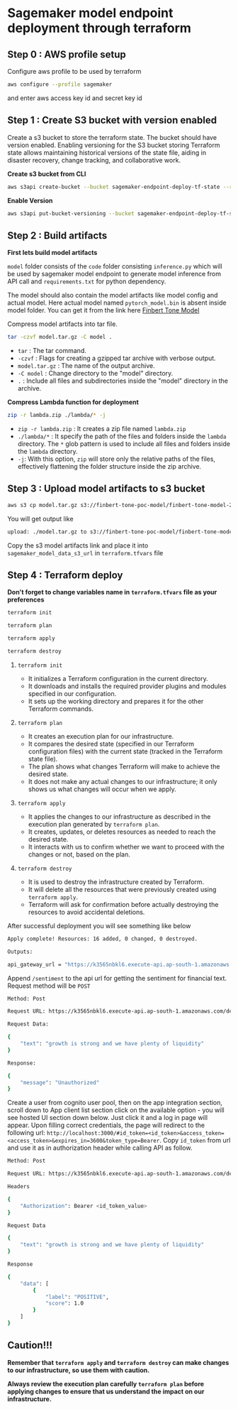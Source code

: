 # Sagemaker model endpoint deployment through terraform

## Step 0 : AWS profile setup
Configure aws profile to be used by terraform

```bash
aws configure --profile sagemaker
```

and enter aws access key id and secret key id

## Step 1 : Create S3 bucket with version enabled

Create a s3 bucket to store the terraform state. The bucket should have version enabled. Enabling versioning for the S3 bucket storing Terraform state allows maintaining historical versions of the state file, aiding in disaster recovery, change tracking, and collaborative work.

**Create s3 bucket from CLI**

```bash
aws s3api create-bucket --bucket sagemaker-endpoint-deploy-tf-state --region ap-south-1 --create-bucket-configuration LocationConstraint=ap-south-1 --profile sagemaker
```

**Enable Version**

```bash
aws s3api put-bucket-versioning --bucket sagemaker-endpoint-deploy-tf-state --versioning-configuration Status=Enabled --profile sagemaker
```

## Step 2 : Build artifacts

**First lets build model artifacts**

`model` folder consists of the `code` folder consisting `inference.py` which will be used by sagemaker model endpoint to generate model inference from API call and `requirements.txt` for python dependency. 

The model should also contain the model artifacts like model config and actual model. Here actual model named `pytorch_model.bin` is absent inside model folder. You can get it from the link here [Finbert Tone Model](https://huggingface.co/yiyanghkust/finbert-tone/tree/main)

Compress model artifacts into tar file.

```bash
tar -czvf model.tar.gz -C model .
```

- `tar` : The tar command.
- `-czvf` : Flags for creating a gzipped tar archive with verbose output.
- `model.tar.gz` : The name of the output archive.
- `-C model` : Change directory to the "model" directory.
- `.` : Include all files and subdirectories inside the "model" directory in the archive.


**Compress Lambda function for deployment**

```bash
zip -r lambda.zip ./lambda/* -j
```
- `zip -r lambda.zip` : It creates a zip file named `lambda.zip`
- `./lambda/*` : It specify the path of the files and folders inside the `lambda` directory. The `*` glob pattern is used to include all files and folders inside the `lambda` directory.
- `-j`: With this option, `zip` will store only the relative paths of the files, effectively flattening the folder structure inside the zip archive.

## Step 3 : Upload model artifacts to s3 bucket

```bash
aws s3 cp model.tar.gz s3://finbert-tone-poc-model/finbert-tone-model-2023-08-03/model.tar.gz --profile sagemaker
```

You will get output like

```bash
upload: ./model.tar.gz to s3://finbert-tone-poc-model/finbert-tone-model-2023-08-03/model.tar.gz
```

Copy the s3 model artifacts link and place it into `sagemaker_model_data_s3_url` in `terraform.tfvars` file

## Step 4 : Terraform deploy

**Don't forget to change variables name in `terraform.tfvars` file as your preferences**

```bash
terraform init
```

```bash
terraform plan
```

```bash
terraform apply
```

```bash
terraform destroy
```

1. `terraform init`
    - It initializes a Terraform configuration in the current directory. 
    - It downloads and installs the required provider plugins and modules specified in our configuration. 
    - It sets up the working directory and prepares it for the other Terraform commands.

2. `terraform plan`
    - It creates an execution plan for our infrastructure. 
    - It compares the desired state (specified in our Terraform configuration files) with the current state (tracked in the Terraform state file). 
    - The plan shows what changes Terraform will make to achieve the desired state. 
    - It does not make any actual changes to our infrastructure; it only shows us what changes will occur when we apply.

3. `terraform apply`
    - It applies the changes to our infrastructure as described in the execution plan generated by `terraform plan`. 
    - It creates, updates, or deletes resources as needed to reach the desired state. 
    - It interacts with us to confirm whether we want to proceed with the changes or not, based on the plan.

4. `terraform destroy`
    - It is used to destroy the infrastructure created by Terraform. 
    - It will delete all the resources that were previously created using `terraform apply`. 
    - Terraform will ask for confirmation before actually destroying the resources to avoid accidental deletions.

After successful deployment you will see something like below

```bash
Apply complete! Resources: 16 added, 0 changed, 0 destroyed.

Outputs:

api_gateway_url = "https://k3565nbkl6.execute-api.ap-south-1.amazonaws.com/dev"
```

Append `/sentiment` to the api url for getting the sentiment for financial text. Request method will be `POST`


```bash
Method: Post

Request URL: https://k3565nbkl6.execute-api.ap-south-1.amazonaws.com/dev/sentiment

Request Data:

{
    "text": "growth is strong and we have plenty of liquidity"
}

Response:

{
    "message": "Unauthorized"
}
```

Create a user from cognito user pool, then on the app integration section, scroll down to App client list section click on the available option - you will see hosted UI section down below. Just click it and a log in page will appear. Upon filling correct credentials, the page will redirect to the following url: `http://localhost:3000/#id_token=<id_token>&access_token=<access_token>&expires_in=3600&token_type=Bearer`. Copy `id_token` from url and use it as in authorization header while calling API as follow.

```bash
Method: Post

Request URL: https://k3565nbkl6.execute-api.ap-south-1.amazonaws.com/dev/sentiment

Headers

{
    "Authorization": Bearer <id_token_value>
}

Request Data

{
    "text": "growth is strong and we have plenty of liquidity"
}

Response

{
    "data": [
        {
            "label": "POSITIVE",
            "score": 1.0
        }
    ]
}
```

## Caution!!!
**Remember that `terraform apply` and `terraform destroy` can make changes to our infrastructure, so use them with caution.** 

**Always review the execution plan carefully `terraform plan` before applying changes to ensure that us understand the impact on our infrastructure.**